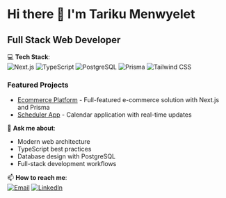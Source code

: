 # Hi there 👋 I'm Tariku Menwyelet

## Full Stack Web Developer

 
💻 **Tech Stack**:  
![Next.js](https://img.shields.io/badge/-Next.js-000000?style=flat&logo=next.js)
![TypeScript](https://img.shields.io/badge/-TypeScript-007ACC?style=flat&logo=typescript)
![PostgreSQL](https://img.shields.io/badge/-PostgreSQL-336791?style=flat&logo=postgresql)
![Prisma](https://img.shields.io/badge/-Prisma-2D3748?style=flat&logo=prisma)
![Tailwind CSS](https://img.shields.io/badge/-Tailwind_CSS-38B2AC?style=flat&logo=tailwind-css)

### Featured Projects
- [Ecommerce Platform](https://github.com/tarikum3/yegzu) - Full-featured e-commerce solution with Next.js and Prisma
- [Scheduler App](https://github.com/tarikum3/scheduler) - Calendar application with real-time updates

💬 **Ask me about**: 
- Modern web architecture
- TypeScript best practices
- Database design with PostgreSQL
- Full-stack development workflows

📫 **How to reach me**:  
[![Email](https://img.shields.io/badge/-tarikum3@gmail.com-D14836?style=flat&logo=gmail&logoColor=white)](mailto:tarikum3@gmail.com)
[![LinkedIn](https://img.shields.io/badge/-LinkedIn-0077B5?style=flat&logo=linkedin&logoColor=white)](https://linkedin.com/in/yourprofile)

